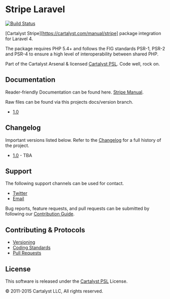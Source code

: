 # Stripe Laravel

[![Build Status](http://ci.cartalyst.com/build-status/svg/47)](http://ci.cartalyst.com/build-status/view/47)

[Cartalyst Stripe][https://cartalyst.com/manual/stripe] package integration for Laravel 4.

The package requires PHP 5.4+ and follows the FIG standards PSR-1, PSR-2 and PSR-4 to ensure a high level of interoperability between shared PHP.

Part of the Cartalyst Arsenal & licensed [Cartalyst PSL](LICENSE). Code well, rock on.

## Documentation

Reader-friendly Documentation can be found here. [Stripe Manual](https://cartalyst.com/manual/stripe-laravel).

Raw files can be found via this projects docs/version branch.

- [1.0](https://github.com/cartalyst/stripe-laravel/tree/docs/1.0)

## Changelog

Important versions listed below. Refer to the [Changelog](CHANGELOG.md) for a full history of the project.

- [1.0](CHANGELOG.md) - TBA

## Support

The following support channels can be used for contact.

- [Twitter](https://cartalyst.com/@twitter)
- [Email](mailto:help@cartalyst.com)

Bug reports, feature requests, and pull requests can be submitted by following our [Contribution Guide](CONTRIBUTING.md).

## Contributing & Protocols

- [Versioning](CONTRIBUTING.md#versioning)
- [Coding Standards](CONTRIBUTING.md#coding-standards)
- [Pull Requests](CONTRIBUTING.md#pull-requests)

## License

This software is released under the [Cartalyst PSL](LICENSE) License.

© 2011-2015 Cartalyst LLC, All rights reserved.
